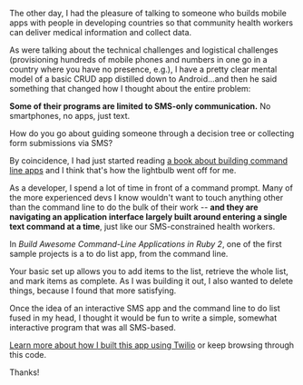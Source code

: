 The other day, I had the pleasure of talking to someone who builds mobile apps with people in developing countries so that community health workers can deliver medical information and collect data.

As were talking about the technical challenges and logistical challenges (provisioning hundreds of mobile phones and numbers in one go in a country where you have no presence, e.g.), I have a pretty clear mental model of a basic CRUD app distilled down to Android...and then he said something that changed how I thought about the entire problem:

**Some of their programs are limited to SMS-only communication.** No smartphones, no apps, just text.

How do you go about guiding someone through a decision tree or collecting form submissions via SMS?

By coincidence, I had just started reading [a book about building command line apps](https://pragprog.com/book/dccar2/build-awesome-command-line-applications-in-ruby-2) and I think that's how the lightbulb went off for me.

As a developer, I spend a lot of time in front of a command prompt. Many of the more experienced devs I know wouldn't want to touch anything other than the command line to do the bulk of their work -- **and they are navigating an application interface largely built around entering a single text command at a time**, just like our SMS-constrained health workers.

In *Build Awesome Command-Line Applications in Ruby 2*, one of the first sample projects is a to do list app, from the command line.

Your basic set up allows you to add items to the list, retrieve the whole list, and mark items as complete. As I was building it out, I also wanted to delete things, because I found that more satisfying.

Once the idea of an interactive SMS app and the command line to do list fused in my head, I thought it would be fun to write a simple, somewhat interactive program that was all SMS-based.

[Learn more about how I built this app using Twilio](http://dankleiman.github.io/blog/2015/08/13/sms-to-do-list-with-twilio/) or keep browsing through this code.

Thanks!
